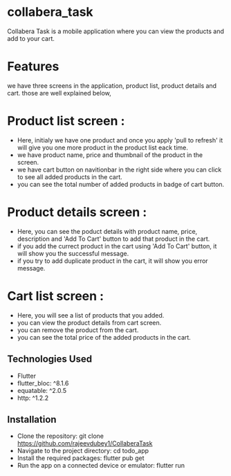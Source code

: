 # collabera_task

Collabera Task is a mobile application where you can view the products and add to your cart. 

# Features

we have three screens in the application, product list, product details and cart. those are well explained below,

# Product list screen : 
- Here, initialy we have one product and once you apply 'pull to refresh' it will give you one more product in the product list eack time. 
- we have product name, price and thumbnail of the product in the screen.
- we have cart button on navitionbar in the right side where you can click to see all added products in the cart.
- you can see the total number of added products in badge of cart button.

# Product details screen : 
- Here, you can see the poduct details with product name, price, description and 'Add To Cart' button to add that product in the cart. 
- if you add the currect product in the cart using 'Add To Cart' button, it will show you the successful message.
- if you try to add duplicate product in the cart, it will show you error message.

# Cart list screen : 
- Here, you will see a list of products that you added. 
- you can view the product details from cart screen.
- you can remove the product from the cart.
- you can see the total price of the added products in the cart.


## Technologies Used
- Flutter
- flutter_bloc: ^8.1.6
- equatable: ^2.0.5
- http: ^1.2.2

## Installation

- Clone the repository: git clone https://github.com/rajeevdubey1/CollaberaTask
- Navigate to the project directory: cd todo_app
- Install the required packages: flutter pub get
- Run the app on a connected device or emulator: flutter run



                       

